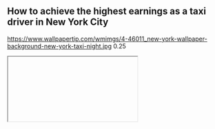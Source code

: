 ## How to achieve the highest earnings as a taxi driver in New York City


<backgroundimage>https://www.wallpapertip.com/wmimgs/4-46011_new-york-wallpaper-background-new-york-taxi-night.jpg</backgroundimage>
<backgroundimageopacity>0.25</backgroundimageopacity>


<section>
  <iframe data-src="https://github.com/MikkelMathiasen23/NYC_taxi_project/blob/gh-pages/images/plot.html"></iframe>
</section>
